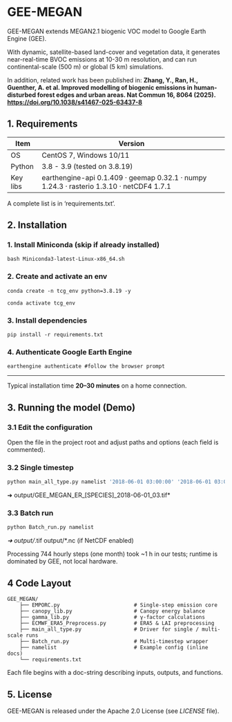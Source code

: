 # GEE-MEGAN

GEE-MEGAN extends MEGAN2.1 biogenic VOC model to Google Earth Engine (GEE).

With dynamic, satellite-based land-cover and vegetation data, it generates near-real-time BVOC emissions at 10-30 m resolution, and can run continental-scale (500 m) or global (5 km) simulations. 

In addition, related work has been published in: **Zhang, Y., Ran, H., Guenther, A. et al. Improved modelling of biogenic emissions in human-disturbed forest edges and urban areas. Nat Commun 16, 8064 (2025). https://doi.org/10.1038/s41467-025-63437-8**




## 1. Requirements

| Item        | Version                       |
| ----------- | ------------------------------|
| OS          | CentOS 7, Windows 10/11       |
| Python      | 3.8 - 3.9 (tested on 3.8.19)  |
| Key libs    | earthengine-api 0.1.409 · geemap 0.32.1 · numpy 1.24.3 · rasterio 1.3.10 · netCDF4 1.7.1 |

A complete list is in ‘requirements.txt’.



## 2. Installation

### 1. Install Miniconda (skip if already installed)

```
bash Miniconda3-latest-Linux-x86_64.sh
```

### 2. Create and activate an env

```
conda create -n tcg_env python=3.8.19 -y

conda activate tcg_env
```

### 3. Install dependencies

```
pip install -r requirements.txt
```

### 4. Authenticate Google Earth Engine

```
earthengine authenticate #follow the browser prompt
```

------------------------------------------------------------------------------------

Typical installation time **20–30 minutes** on a home connection.



## 3. Running the model (Demo)

### 3.1 Edit the configuration

Open the <namelist> file in the project root and adjust paths and options (each field is commented).

### 3.2 Single timestep

```bash
python main_all_type.py namelist '2018-06-01 03:00:00' '2018-06-01 03:00:00'
```

➜ output/GEE_MEGAN_ER_[SPECIES]_2018-06-01_03.tif*

### 3.3 Batch run

```bash
python Batch_run.py namelist
```

*➜ output/*.tif  output/*.nc (if NetCDF enabled)

Processing 744 hourly steps (one month) took ~1 h in our tests; runtime is dominated by GEE, not local hardware.


## 4 Code Layout

```
GEE_MEGAN/
	├── EMPORC.py                        # Single-step emission core
	├── canopy_lib.py                    # Canopy energy balance
	├── gamma_lib.py                     # γ-factor calculations
	├── ECMWF_ERA5_Preprocess.py         # ERA5 & LAI preprocessing
	├── main_all_type.py                 # Driver for single / multi-scale runs
	├── Batch_run.py                     # Multi-timestep wrapper
	├── namelist                         # Example config (inline docs)
	└── requirements.txt
```

Each file begins with a doc-string describing inputs, outputs, and functions.



## 5. License

GEE-MEGAN is released under the Apache 2.0 License (see *LICENSE* file).




